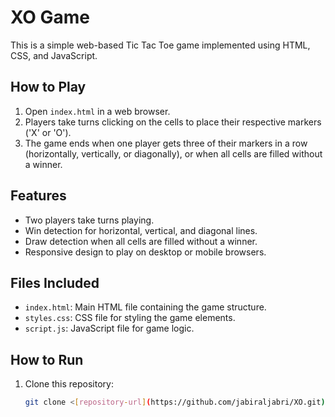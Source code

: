 # XO  Game

This is a simple web-based Tic Tac Toe game implemented using HTML, CSS, and JavaScript.

## How to Play

1. Open `index.html` in a web browser.
2. Players take turns clicking on the cells to place their respective markers ('X' or 'O').
3. The game ends when one player gets three of their markers in a row (horizontally, vertically, or diagonally), or when all cells are filled without a winner.

## Features

- Two players take turns playing.
- Win detection for horizontal, vertical, and diagonal lines.
- Draw detection when all cells are filled without a winner.
- Responsive design to play on desktop or mobile browsers.

## Files Included

- `index.html`: Main HTML file containing the game structure.
- `styles.css`: CSS file for styling the game elements.
- `script.js`: JavaScript file for game logic.

## How to Run

1. Clone this repository:
   ```bash
   git clone <[repository-url](https://github.com/jabiraljabri/XO.git)>
